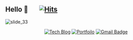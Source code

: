 

  
## Hello 👋 &nbsp; &nbsp; &nbsp; [![Hits](https://hits.seeyoufarm.com/api/count/incr/badge.svg?url=https%3A%2F%2Fgithub.com%2Fo-henry)](https://hits.seeyoufarm.com)
  


<!--
**o-henry/o-henry** is a ✨ _special_ ✨ repository because its `README.md` (this file) appears on your GitHub profile.

Here are some ideas to get you started:

- 🔭 I’m currently working on ...
- 🌱 I’m currently learning ...
- 👯 I’m looking to collaborate on ...
- 🤔 I’m looking for help with ...
- 💬 Ask me about ...
- 📫 How to reach me: ...
- 😄 Pronouns: ...
- ⚡ Fun fact: ...
-->

![slide_33](https://user-images.githubusercontent.com/48753593/87267415-99d98f80-c502-11ea-96b6-c92bac9407bc.jpg)

  <div align="center">
  
  [![Tech Blog](http://img.shields.io/badge/-Tech%20blog-black?style=for-the-badge&logo=github&link=https://o-henry.github.io/)](https://o-henry.github.io/)
  [![Portfoilo](http://img.shields.io/badge/-Portfolio-3c99dc?style=for-the-badge&link=https://developer-channing.com/)](https://developer-channing.com/)
  [![Gmail Badge](https://img.shields.io/badge/Gmail-d14836?style=for-the-badge&logo=Gmail&logoColor=white&link=mailto:c.henry.9209@gmail.com)](mailto:c.henry.9209@gmail.com)
  
  </div>

